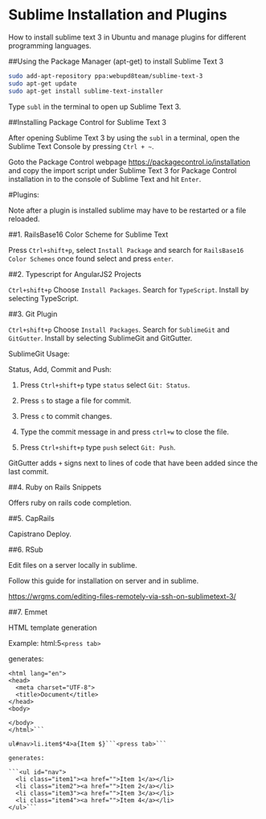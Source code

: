 # Sublime Installation and Plugins
How to install sublime text 3 in Ubuntu and manage plugins for different programming languages.

##Using the Package Manager (apt-get) to install Sublime Text 3

```bash
sudo add-apt-repository ppa:webupd8team/sublime-text-3
sudo apt-get update
sudo apt-get install sublime-text-installer
```

Type `subl` in the terminal to open up Sublime Text 3.

##Installing Package Control for Sublime Text 3

After opening Sublime Text 3 by using the `subl` in a terminal, open the Sublime Text Console by pressing `Ctrl + ~`.

Goto the Package Control webpage https://packagecontrol.io/installation and copy the import script under Sublime Text 3 for Package Control installation in to the console of Sublime Text and hit `Enter`.

#Plugins:

Note after a plugin is installed sublime may have to be restarted or a file reloaded.

##1. RailsBase16 Color Scheme for Sublime Text

Press `Ctrl+shift+p`, select `Install Package` and search for `RailsBase16 Color Schemes` once found select and press `enter`.

##2. Typescript for AngularJS2 Projects

`Ctrl+shift+p`
Choose `Install Packages`.
Search for `TypeScript`.
Install by selecting TypeScript.

##3. Git Plugin

`Ctrl+shift+p`
Choose `Install Packages`.
Search for `SublimeGit` and `GitGutter`.
Install by selecting SublimeGit and GitGutter.

SublimeGit Usage:

Status, Add, Commit and Push:

1. Press `Ctrl+shift+p` type `status` select `Git: Status`.

2. Press `s` to stage a file for commit.

3. Press `c` to commit changes.

4. Type the commit message in and press `ctrl+w` to close the file.

5. Press `Ctrl+shift+p` type `push` select `Git: Push`.

GitGutter adds `+` signs next to lines of code that have been added since the last commit.

##4. Ruby on Rails Snippets

Offers ruby on rails code completion.

##5. CapRails

Capistrano Deploy.

##6. RSub

Edit files on a server locally in sublime.

Follow this guide for installation on server and in sublime.

https://wrgms.com/editing-files-remotely-via-ssh-on-sublimetext-3/

##7. Emmet

HTML template generation

Example:
html:5```<press tab>```

generates:

```<!DOCTYPE html>
<html lang="en">
<head>
  <meta charset="UTF-8">
  <title>Document</title>
</head>
<body>

</body>
</html>```

ul#nav>li.item$*4>a{Item $}```<press tab>```

generates:

```<ul id="nav">
  <li class="item1"><a href="">Item 1</a></li>
  <li class="item2"><a href="">Item 2</a></li>
  <li class="item3"><a href="">Item 3</a></li>
  <li class="item4"><a href="">Item 4</a></li>
</ul>```

